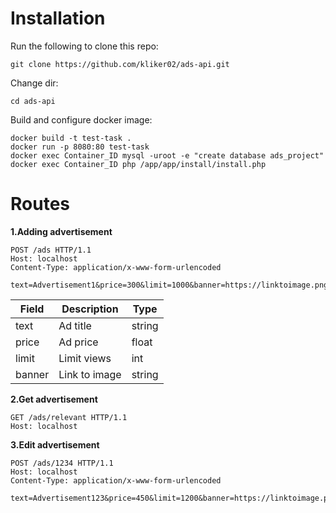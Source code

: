 # Installation
Run the following to clone this repo:

    git clone https://github.com/kliker02/ads-api.git 

Change dir: 

    cd ads-api

Build and configure docker image:

    docker build -t test-task .
    docker run -p 8080:80 test-task
    docker exec Container_ID mysql -uroot -e "create database ads_project"  
    docker exec Container_ID php /app/app/install/install.php

# Routes

**1.Adding advertisement**
```http request
POST /ads HTTP/1.1
Host: localhost
Content-Type: application/x-www-form-urlencoded

text=Advertisement1&price=300&limit=1000&banner=https://linktoimage.png
```

| Field| Description  | Type  |
|---|---|---|
| text | Ad title | string |
| price | Ad price | float |
| limit | Limit views | int |
| banner | Link to image | string |


**2.Get advertisement**

```http request
GET /ads/relevant HTTP/1.1
Host: localhost

```

**3.Edit advertisement**
```http request
POST /ads/1234 HTTP/1.1
Host: localhost
Content-Type: application/x-www-form-urlencoded

text=Advertisement123&price=450&limit=1200&banner=https://linktoimage.png
```